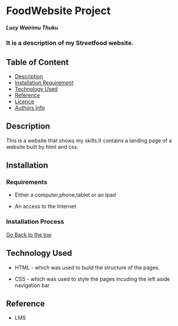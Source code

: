 # FoodWebsite Project

##### Lucy Wairimu Thuku

### It is a description of my Streetfood website.

## Table of Content

- [Description](#description)
- [Installation Requirement](#Installation)
- [Technology Used](#technology-used)
- [Reference](#reference)
- [Licence](#licence)
- [Authors Info](#author-Info)

## Description

<p>This is  a website that shows my skills.It contains a landing page of a website built by html and css.</p>

## Installation

### Requirements

- Either a computer,phone,tablet or an Ipad

- An access to the Internet

### Installation Process

[Go Back to the top](#portfolio)

## Technology Used

- HTML - which was used to build the structure of the pages.

- CSS - which was used to style the pages incuding the left aside navigation bar

## Reference

- LMS
